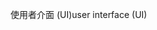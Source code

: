 <span data-ttu-id="4707e-101">使用者介面 (UI)</span><span class="sxs-lookup"><span data-stu-id="4707e-101">user interface (UI)</span></span>